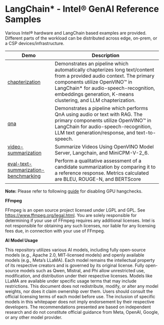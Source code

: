 # LangChain* - Intel® GenAI Reference Samples

Various Intel® hardware and LangChain based examples are provided. Different parts of the workload can be distributed across edge, on-prem, or a CSP devices/infrastructure.

| Demo  | Description |
| ------------- | ------------- |
| [chapterization](chapterization) | Demonstrates an pipeline which automatically chapterizes long text/content from a provided audio context. The primary components utilize OpenVINO™ in LangChain* for audio-speech-recognition, embeddings generation, K-means clustering, and LLM chapterization.  |
| [qna](qna)  | Demonstrates a pipeline which performs QnA using audio or text with RAG. The primary components utilize OpenVINO™ in LangChain for audio-speech-recognition, LLM text generation/response, and text-to-speech.   |
| [video-summarization](video-summarization)  |  Summarize Videos Using OpenVINO Model Server, Langchain, and MiniCPM-V-2_6.  |
| [eval-text-summarization-benchmarking](genai-eval-text-summarization-benchmarking)  |  Perform a qualitative assessment of a candidate summarization by comparing it to a reference response. Metrics calculated are BLEU, ROUGE-N, and BERTScore  |

<b>Note:</b> Please refer to following [guide](https://www.intel.com/content/www/us/en/docs/oneapi/installation-guide-linux/2023-0/gpu-disable-hangcheck.html) for disabling GPU hangchecks.

<b>FFmpeg</b>

FFmpeg is an open source project licensed under LGPL and GPL. See https://www.ffmpeg.org/legal.html. You are solely responsible for determining if your use of FFmpeg requires any additional licenses. Intel is not responsible for obtaining any such licenses, nor liable for any licensing fees due, in connection with your use of FFmpeg.

<b>AI Model Usage</b>

This repository utilizes various AI models, including fully open-source models (e.g., Apache 2.0, MIT-licensed models) and openly available models (e.g., Meta’s LLaMA). Each model remains the intellectual property of its respective creators and is governed by its original license. Fully open-source models such as Qwen, Mistral, and Phi allow unrestricted use, modification, and distribution under their respective licenses. Models like LLaMA are available under specific usage terms that may include restrictions. This document does not redistribute, modify, or alter any model weights, nor does it claim ownership over them. Users should consult the official licensing terms of each model before use. The inclusion of specific models in this whitepaper does not imply endorsement by their respective developers. The recommendations presented are based on independent research and do not constitute official guidance from Meta, OpenAI, Google, or any other model provider. 
